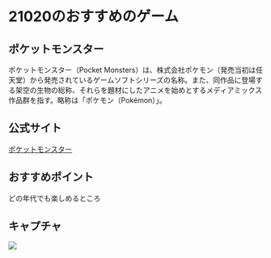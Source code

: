 # 21020のおすすめのゲーム
## ポケットモンスター
ポケットモンスター（Pocket Monsters）は、株式会社ポケモン（発売当初は任天堂）から発売されているゲームソフトシリーズの名称。また、同作品に登場する架空の生物の総称、それらを題材にしたアニメを始めとするメディアミックス作品群を指す。略称は「ポケモン（Pokémon）」。
## 公式サイト
[ポケットモンスター](https://www.pokemon.co.jp/)
## おすすめポイント
どの年代でも楽しめるところ
## キャプチャ
![](https://www.pokemon.co.jp/img/logo.png)

